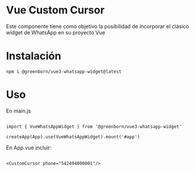 # Vue Custom Cursor

Este componente tiene como objetivo la posibilidad de incorporar el clásico widget de WhatsApp en su proyecto Vue


# Instalación
```npm i @greenborn/vue3-whatsapp-widget@latest```

# Uso

En main.js

```

import { VueWhatsAppWidget } from '@greenborn/vue3-whatsapp-widget'

createApp(App).use(VueWhatsAppWidget).mount('#app')

```


En App.vue incluir:

```

<CustomCursor phone="542494000001"/>

```